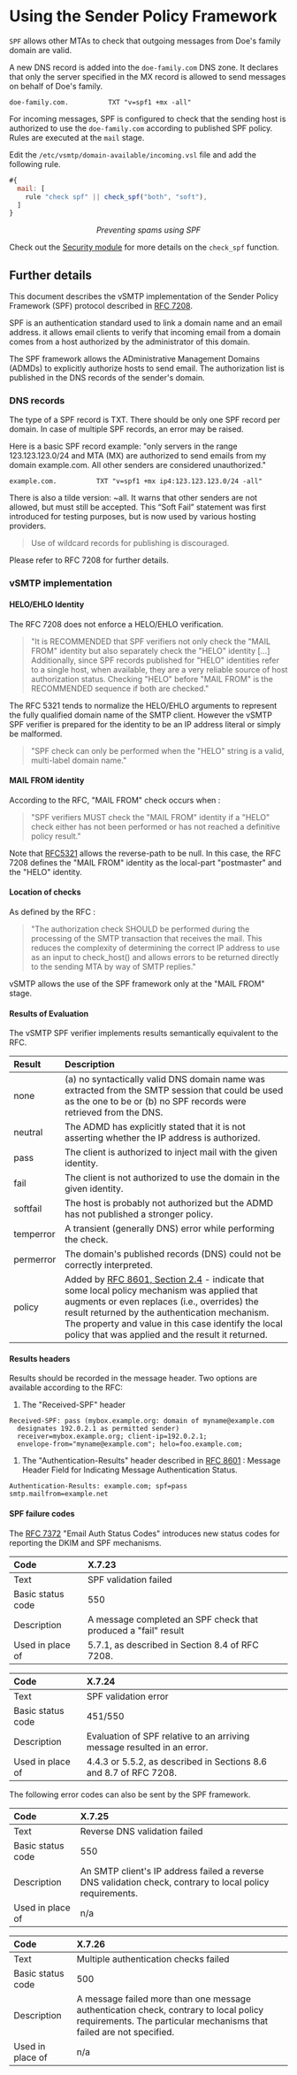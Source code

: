 # Using the Sender Policy Framework

`SPF` allows other MTAs to check that outgoing messages from Doe's family domain are valid.

A new DNS record is added into the `doe-family.com` DNS zone. It declares that only the server specified in the MX record is allowed to send messages on behalf of Doe's family.

```shell
doe-family.com.          TXT "v=spf1 +mx -all"
```

For incoming messages, SPF is configured to check that the sending host is authorized to use the `doe-family.com` according to published SPF policy. Rules are executed at the `mail` stage.

Edit the `/etc/vsmtp/domain-available/incoming.vsl` file and add the following rule.
```js
#{
  mail: [
    rule "check spf" || check_spf("both", "soft"),
  ]
}
```
<p style="text-align: center;"> <i>Preventing spams using SPF</i> </p>

Check out the [Security module](/src/reference/vSL/api/Security.md) for more details on the `check_spf` function.

## Further details

This document describes the vSMTP implementation of the Sender Policy Framework (SPF) protocol described in [RFC 7208](https://www.rfc-editor.org/rfc/rfc7208.html).

SPF is an authentication standard used to link a domain name and an email address. it allows email clients to verify that incoming email from a domain comes from a host authorized by the administrator of this domain.

The SPF framework allows the ADministrative Management Domains (ADMDs) to explicitly authorize hosts to send email. The authorization list is published in the DNS records of the sender's domain.

### DNS records

The type of a SPF record is TXT. There should be only one SPF record per domain. In case of multiple SPF records, an error may be raised.

Here is a basic SPF record example: "only servers in the range 123.123.123.0/24 and MTA (MX) are authorized to send emails from my domain example.com. All other senders are considered unauthorized."

```shell
example.com.          TXT "v=spf1 +mx ip4:123.123.123.0/24 -all"
```

There is also a tilde version: ~all. It warns that other senders are not allowed, but must still be accepted. This “Soft Fail” statement was first introduced for testing purposes, but is now used by various hosting providers.

> Use of wildcard records for publishing is discouraged.

Please refer to RFC 7208 for further details.

### vSMTP implementation

#### HELO/EHLO Identity

The RFC 7208 does not enforce a HELO/EHLO verification.

> "It is RECOMMENDED that SPF verifiers not only check the "MAIL FROM" identity but also separately check the "HELO" identity
[...] Additionally, since SPF records published for "HELO" identities refer to a single host, when available, they are a very reliable source of host authorization status.  Checking "HELO" before "MAIL FROM" is the RECOMMENDED sequence if both are checked."

The RFC 5321 tends to normalize the HELO/EHLO arguments to represent the fully qualified domain name of the SMTP client. However the vSMTP SPF verifier is prepared for the identity to be an IP address literal or simply be malformed.

> "SPF check can only be performed when the "HELO" string is a valid, multi-label domain name."

#### MAIL FROM identity

According to the RFC, "MAIL FROM" check occurs when :

> "SPF verifiers MUST check the "MAIL FROM" identity if a "HELO" check either has not been performed or has not reached a definitive policy result."

Note that [RFC5321](https://www.rfc-editor.org/rfc/rfc5321.html#section-4.5.5) allows the reverse-path to be null. In this case, the RFC 7208 defines the "MAIL FROM" identity as the local-part "postmaster" and the "HELO" identity.

#### Location of checks

As defined by the RFC :

> "The authorization check SHOULD be performed during the processing of the SMTP transaction that receives the mail. This reduces the complexity of determining the correct IP address to use as an input to check_host() and allows errors to be returned directly to the sending MTA by way of SMTP replies."

vSMTP allows the use of the SPF framework only at the "MAIL FROM" stage.

#### Results of Evaluation

The vSMTP SPF verifier implements results semantically equivalent to the RFC.

| Result    | Description                                                                                                                                                                                                                                                                                                                                                    |
| :-------- | :------------------------------------------------------------------------------------------------------------------------------------------------------------------------------------------------------------------------------------------------------------------------------------------------------------------------------------------------------------- |
| none      | (a) no syntactically valid DNS domain name was extracted from the SMTP session that could be used as the one to be or (b) no SPF records were retrieved from the DNS.                                                                                                                                                                                          |
| neutral   | The ADMD has explicitly stated that it is not asserting whether the IP address is authorized.                                                                                                                                                                                                                                                                  |
| pass      | The client is authorized to inject mail with the given identity.                                                                                                                                                                                                                                                                                               |
| fail      | The client is not authorized to use the domain in the given identity.                                                                                                                                                                                                                                                                                          |
| softfail  | The host is probably not authorized but the ADMD has not published a stronger policy.                                                                                                                                                                                                                                                                          |
| temperror | A transient (generally DNS) error while performing the check.                                                                                                                                                                                                                                                                                                  |
| permerror | The domain's published records (DNS) could not be correctly interpreted.                                                                                                                                                                                                                                                                                       |
| policy    | Added by [RFC 8601, Section 2.4](https://www.rfc-editor.org/rfc/rfc8601#section-2.4) - indicate that some local policy mechanism was applied that augments or even replaces (i.e., overrides) the result returned by the authentication mechanism.  The property and value in this case identify the local policy that was applied and the result it returned. |

#### Results headers

Results should be recorded in the message header. Two options are available according to the RFC:

1. The "Received-SPF" header

```shell
Received-SPF: pass (mybox.example.org: domain of myname@example.com
  designates 192.0.2.1 as permitted sender)
  receiver=mybox.example.org; client-ip=192.0.2.1;
  envelope-from="myname@example.com"; helo=foo.example.com;
```

1. The "Authentication-Results" header described in [RFC 8601](https://www.rfc-editor.org/rfc/rfc8601#appendix-B) : Message Header Field for Indicating Message Authentication Status.

```shell
Authentication-Results: example.com; spf=pass smtp.mailfrom=example.net
```

#### SPF failure codes

The [RFC 7372](https://www.rfc-editor.org/rfc/rfc7372.html#section-3) "Email Auth Status Codes" introduces new status codes for reporting the DKIM and SPF mechanisms.

| Code              | X.7.23                                                                                                                                 |
| :---------------- | :----------------------------------------------------------------------------------------------------------------------------------------------------------- |
| Text              | SPF validation failed                                                                                                                  |
| Basic status code | 550                                                                                                                                    |
| Description       | A message completed an SPF check that produced a "fail" result                                                                         |
| Used in place of  | 5.7.1, as described in Section 8.4 of RFC 7208.                                                                                        |

| Code              | X.7.24                                                                                                                                 |
| :---------------- | :----------------------------------------------------------------------------------------------------------------------------------------------------------- |
| Text              | SPF validation error                                                                                                                   |
| Basic status code | 451/550                                                                                                                                |
| Description       | Evaluation of SPF relative to an arriving message resulted in an error.                                                                |
| Used in place of  | 4.4.3 or 5.5.2, as described in Sections 8.6 and 8.7 of RFC 7208.                                                                      |

The following error codes can also be sent by the SPF framework.

| Code              | X.7.25                                                                                                                                 |
| :---------------- | :----------------------------------------------------------------------------------------------------------------------------------------------------------- |
| Text              | Reverse DNS validation failed                                                                                                          |
| Basic status code | 550                                                                                                                                    |
| Description       | An SMTP client's IP address failed a reverse DNS validation check, contrary to local policy requirements.                              |
| Used in place of  | n/a                                                                                                                                    |

| Code              | X.7.26                                                                                                                                                       |
| :---------------- | :----------------------------------------------------------------------------------------------------------------------------------------------------------- |
| Text              | Multiple authentication checks failed                                                                                                                        |
| Basic status code | 500                                                                                                                                                          |
| Description       | A message failed more than one message authentication check, contrary to local policy requirements. The particular mechanisms that failed are not specified. |
| Used in place of  | n/a                                                                                                                                                          |
